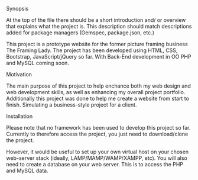 Synopsis

At the top of the file there should be a short introduction and/ or overview that explains what the project is. This description should match descriptions added for package managers (Gemspec, package.json, etc.)

This project is a prototype website for the former picture framing business The Framing Lady. The project has been developed using HTML, CSS, Bootstrap, JavaScript/jQuery so far. With Back-End development in OO PHP and MySQL coming soon.

Motivation

The main purpose of this project to help enchance both my web design and web development skills, as well as enhancing my overall project portfolio. Additionally this project was done to help me create a website from start to finish. Simulating a business-style project for a client. 

Installation

Please note that no framework has been used to develop this project so far. Currently to therefore access the project, you just need to download/clone the project.

However, it would be useful to set up your own virtual host on your chosen web-server stack (ideally, LAMP/MAMP/WAMP/XAMPP, etc). You will also need to create a database on your web server. This is to access the PHP and MySQL data.

